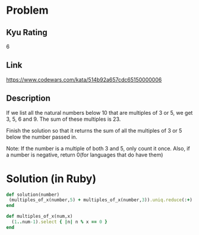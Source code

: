 # Problem

## Kyu Rating

6

## Link

https://www.codewars.com/kata/514b92a657cdc65150000006

## Description

If we list all the natural numbers below 10 that are multiples of 3 or 5, we get 3, 5, 6 and 9. The sum of these multiples is 23.

Finish the solution so that it returns the sum of all the multiples of 3 or 5 below the number passed in.

Note: If the number is a multiple of both 3 and 5, only count it once. Also, if a number is negative, return 0(for languages that do have them)

# Solution (in Ruby)

```ruby
def solution(number)
 (multiples_of_x(number,5) + multiples_of_x(number,3)).uniq.reduce(:+)
end

def multiples_of_x(num,x)
  (1..num-1).select { |n| n % x == 0 } 
end
```